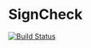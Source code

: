 # SignCheck

[![Build Status](https://travis-ci.org/kami4ka/SignCheck.svg?branch=master)](https://travis-ci.org/kami4ka/SignCheck)

